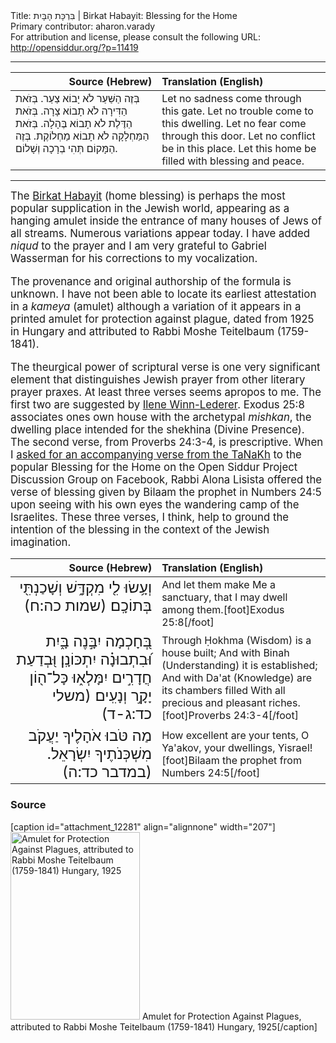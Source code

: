 <html>
<head></head>
<body>
Title: בִּרְכָּת הָבָּיִת | Birkat Habayit: Blessing for the Home<br />
Primary contributor: aharon.varady<br />
For attribution and license, please consult the following URL: <a href="http://opensiddur.org/?p=11419">http://opensiddur.org/?p=11419</a>
<p />
<hr />

<table style="margin-left: auto;margin-right: auto;" class="draggable">
<thead><tr><th id="x" style="text-align: right;">Source (Hebrew)</th><th style="text-align: left;">Translation (English)</th></tr></thead>
<tbody>
<tr><td style="vertical-align:top;" width="46%">
<div class="liturgy"><span lang="he">
 בְּזֶה הַשַּׁעַר לֹא יָבוֹא צַעַר.
בְּזֹאת הַדִּירָה לֹא תָבוֹא צָרָה.
בְּזֹאת הַדֶּלֶת לֺא תָבוֹא בֶּהָלָה.
בְּזֹאת הַמַּחְלָקָה לֺא תָבוֹא מַחְלוֹקֶת.
בְּזֶה הַמָּקוֹם תְּהִי בְרָכָה וְשָׁלוֹם.
</span></div></td>
 
<td width="53%"><div class="english">
Let no sadness come through this gate.
Let no trouble come to this dwelling.
Let no fear come through this door.
Let no conflict be in this place.
Let this home be filled with blessing and peace.
</div></td></tr>
</tbody></table>

<hr />

<div class="english" style="font-size: 1.2em;">
The <a href="http://en.wikipedia.org/wiki/Birkat_HaBayit">Birkat Habayit</a> (home blessing) is perhaps the most popular supplication in the Jewish world, appearing as a hanging amulet inside the entrance of many houses of Jews of all streams. Numerous variations appear today. I have added <em>niqud</em> to the prayer and I am very grateful to Gabriel Wasserman for his corrections to my vocalization.

The provenance and original authorship of the formula is unknown. I have not been able to locate its earliest attestation in a <em>kameya</em> (amulet) although a variation of it appears in a printed amulet for protection against plague, dated from 1925 in Hungary and attributed to Rabbi Moshe Teitelbaum (1759-1841).

The theurgical power of scriptural verse is one very significant element that distinguishes Jewish prayer from other literary prayer praxes. At least three verses seems apropos to me. The first two are suggested by <a href="https://imaginarius13.wordpress.com/2014/01/15/from-house-to-home-a-blessing-of-transition/">Ilene Winn-Lederer</a>. Exodus 25:8 associates ones own house with the archetypal <em>mishkan</em>, the dwelling place intended for the shekhina (Divine Presence). The second verse, from Proverbs 24:3-4, is prescriptive. When I <a href="https://www.facebook.com/groups/opensiddur/permalink/10152938885227746/">asked for an accompanying verse from the TaNaKh</a> to the popular Blessing for the Home on the Open Siddur Project Discussion Group on Facebook, Rabbi Alona Lisista offered the verse of blessing given by Bilaam the prophet in Numbers 24:5 upon seeing with his own eyes the wandering camp of the Israelites. These three verses, I think, help to ground the intention of the blessing in the context of the Jewish imagination.
</div>

<table style="margin-left: auto;margin-right: auto;" class="draggable">
<thead><tr><th id="x" style="text-align: right;">Source (Hebrew)</th><th style="text-align: left;">Translation (English)</th></tr></thead>
<tbody>
<tr><td style="vertical-align:top;" width="46%">
<div class="liturgy" style="text-align: right; font-size: 1.5em;"><span lang="he">
וְעָ֥שׂוּ לִ֖י מִקְדָּ֑שׁ 
וְשָׁכַנְתִּ֖י בְּתוֹכָֽם׃ <span class="citation">(שמות כה:ח)</span>
</span></div></td>
 
<td width="53%"><div class="english">
And let them make Me a sanctuary, 
that I may dwell among them.[foot]Exodus 25:8[/foot]
</div></td></tr>


<tr><td style="vertical-align:top;" width="46%">
<div class="liturgy" style="text-align: right; font-size: 1.5em;"><span lang="he">
בְּ֭חָכְמָה יִבָּ֣נֶה בָּ֑יִת 
וּ֝בִתְבוּנָ֗ה יִתְכּוֹנָֽן׃
 וּ֭בְדַעַת חֲדָרִ֣ים יִמָּלְא֑וּ 
כָּל־ה֖וֹן יָקָ֣ר וְנָעִֽים׃ <span class="citation">(משלי כד:ג-ד)</span>
</span></div></td>
 
<td width="53%"><div class="english">
Through Ḥokhma (Wisdom) is a house built; 
And with Binah (Understanding) it is established; 
And with Da'at (Knowledge) are its chambers filled 
With all precious and pleasant riches.[foot]Proverbs 24:3-4[/foot]
</div></td></tr>


<tr><td style="vertical-align:top;" width="46%">
<div class="liturgy" style="text-align: right; font-size: 1.5em;"><span lang="he">
מַה טֹּבוּ אֹהָלֶיךָ יַעֲקֹב 
מִשְׁכְּנֹתֶיךָ יִשְׂרָאֵל. <span class="citation">(במדבר כד:ה)</span>
</span></div></td>
 
<td width="53%"><div class="english">
How excellent are your tents, O Ya'akov, 
your dwellings, Yisrael![foot]Bilaam the prophet from Numbers 24:5[/foot]
</div>
</td></tr></tbody></table>

<h3>Source</h3>

[caption id="attachment_12281" align="alignnone" width="207"]<a href="https://opensiddur.org/wp-content/uploads/2015/05/Amulet-for-Protection-Against-Plaugues-attributed-to-Rabbi-Moshe-Teitelbaum-1759-1841-Hungary-1925.png"><img src="https://opensiddur.org/wp-content/uploads/2015/05/Amulet-for-Protection-Against-Plaugues-attributed-to-Rabbi-Moshe-Teitelbaum-1759-1841-Hungary-1925-207x300.png" alt="Amulet for Protection Against Plagues, attributed to Rabbi Moshe Teitelbaum (1759-1841) Hungary, 1925" width="207" height="300" class="size-medium wp-image-12281" /></a> Amulet for Protection Against Plagues, attributed to Rabbi Moshe Teitelbaum (1759-1841) Hungary, 1925[/caption]
</body>
</html>